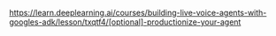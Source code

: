 https://learn.deeplearning.ai/courses/building-live-voice-agents-with-googles-adk/lesson/txqtf4/[optional]-productionize-your-agent
